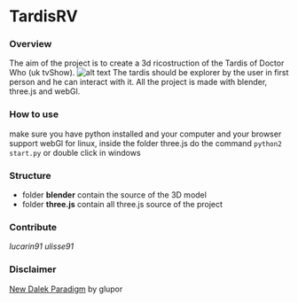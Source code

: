 # TardisRV
### Overview
The aim of the project is to create a 3d ricostruction of the Tardis of Doctor Who (uk tvShow).
![alt text](http://3.bp.blogspot.com/-Ks_ahAUsKv0/Uo6ExUCFe7I/AAAAAAAAU2o/JsJ6E3yQeiM/s1600/Original-Tardis+-+Interior+-+Dr+Who+-+Spirit+of+England+-+Peter+Crawford.jpg "tardis")
The tardis should be explorer by the user in first person and he can interact with it.
All the project is made with blender, three.js and webGl.

### How to use
make sure you have python installed and your computer and your browser support webGl
for linux,  inside the folder three.js do the command
`python2 start.py`
or double click in windows

### Structure
+ folder **blender** contain the source of the 3D model
+ folder **three.js** contain all three.js source of the project


### Contribute
*lucarin91* *ulisse91*

### Disclaimer
[New Dalek Paradigm](http://www.turbosquid.com/3d-models/free-obj-model-daleks-new-paradigm/684318) by glupor
